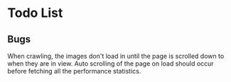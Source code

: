 # Todo List

## Bugs

When crawling, the images don't load in until the page is scrolled down to when they are in view. Auto scrolling of the page on load should occur before fetching all the performance statistics.
